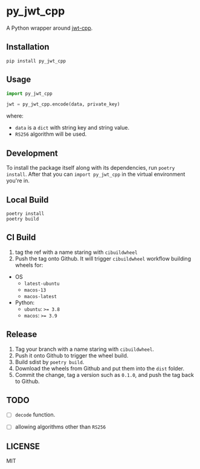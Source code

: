 # py_jwt_cpp

A Python wrapper around [jwt-cpp](https://github.com/Thalhammer/jwt-cpp).


## Installation

`pip install py_jwt_cpp`

## Usage

```python
import py_jwt_cpp

jwt = py_jwt_cpp.encode(data, private_key)
```

where:

- `data` is a `dict` with string key and string value.
- `RS256` algorithm will be used.


## Development

To install the package itself along with its dependencies, run `poetry install`.
After that you can `import py_jwt_cpp` in the virtual environment you're in.

## Local Build

```
poetry install
poetry build
```

## CI Build

1. tag the ref with a name staring with `cibuildwheel`
2. Push the tag onto Github. It will trigger `cibuildwheel` workflow building wheels for:

- OS
    - `latest-ubuntu`
    - `macos-13`
    - `macos-latest`
- Python:
    - `ubuntu`: `>= 3.8`
    - `macos`: `>= 3.9`

## Release

1. Tag your branch with a name staring with `cibuildwheel`.
2. Push it onto Github to trigger the wheel build.
3. Build sdist by `poetry build`.
4. Download the wheels from Github and put them into the `dist` folder.
5. Commit the change, tag a version such as `0.1.0`, and push the tag back to Github.

## TODO

- [ ] `decode` function.
- [ ] allowing algorithms other than `RS256`


## LICENSE

MIT
